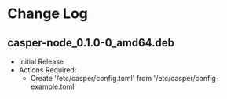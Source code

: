 # Change Log

## casper-node_0.1.0-0_amd64.deb

 - Initial Release
 - Actions Required:
    - Create '/etc/casper/config.toml' from '/etc/casper/config-example.toml'